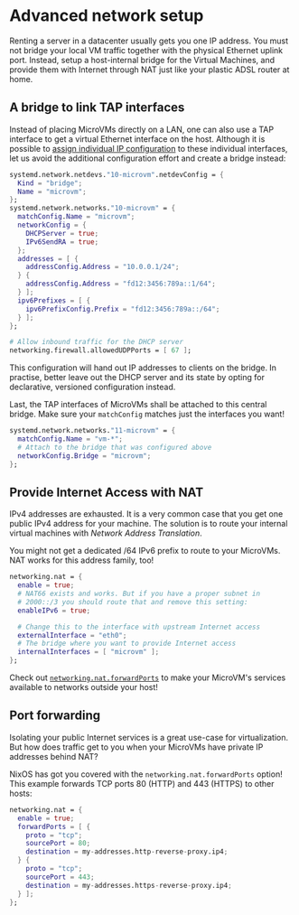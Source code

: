 # Advanced network setup

Renting a server in a datacenter usually gets you one IP address. You
must not bridge your local VM traffic together with the physical
Ethernet uplink port. Instead, setup a host-internal bridge for the
Virtual Machines, and provide them with Internet through NAT just like
your plastic ADSL router at home.

## A bridge to link TAP interfaces

Instead of placing MicroVMs directly on a LAN, one can also use a TAP
interface to get a virtual Ethernet interface on the host. Although it
is possible to [assign individual IP
configuration](./routed-network.md) to these individual interfaces,
let us avoid the additional configuration effort and create a bridge
instead:

```nix
systemd.network.netdevs."10-microvm".netdevConfig = {
  Kind = "bridge";
  Name = "microvm";
};
systemd.network.networks."10-microvm" = {
  matchConfig.Name = "microvm";
  networkConfig = {
    DHCPServer = true;
    IPv6SendRA = true;
  };
  addresses = [ {
    addressConfig.Address = "10.0.0.1/24";
  } {
    addressConfig.Address = "fd12:3456:789a::1/64";
  } ];
  ipv6Prefixes = [ {
    ipv6PrefixConfig.Prefix = "fd12:3456:789a::/64";
  } ];
};

# Allow inbound traffic for the DHCP server
networking.firewall.allowedUDPPorts = [ 67 ];
```

This configuration will hand out IP addresses to clients on the
bridge. In practise, better leave out the DHCP server and its state by
opting for declarative, versioned configuration instead.

Last, the TAP interfaces of MicroVMs shall be attached to this central
bridge. Make sure your `matchConfig` matches just the interfaces you
want!
```nix
systemd.network.networks."11-microvm" = {
  matchConfig.Name = "vm-*";
  # Attach to the bridge that was configured above
  networkConfig.Bridge = "microvm";
};
```

## Provide Internet Access with NAT

IPv4 addresses are exhausted. It is a very common case that you get
one public IPv4 address for your machine. The solution is to route
your internal virtual machines with *Network Address Translation*.

You might not get a dedicated /64 IPv6 prefix to route to your
MicroVMs. NAT works for this address family, too!

```nix
networking.nat = {
  enable = true;
  # NAT66 exists and works. But if you have a proper subnet in
  # 2000::/3 you should route that and remove this setting:
  enableIPv6 = true;

  # Change this to the interface with upstream Internet access
  externalInterface = "eth0";
  # The bridge where you want to provide Internet access
  internalInterfaces = [ "microvm" ];
};
```

Check out
[`networking.nat.forwardPorts`](https://search.nixos.org/options?channel=unstable&show=networking.nat.forwardPorts&query=networking.nat.forwardPorts)
to make your MicroVM's services available to networks outside your
host!

## Port forwarding

Isolating your public Internet services is a great use-case for
virtualization. But how does traffic get to you when your MicroVMs
have private IP addresses behind NAT?

NixOS has got you covered with the `networking.nat.forwardPorts`
option! This example forwards TCP ports 80 (HTTP) and 443 (HTTPS) to
other hosts:

```nix
networking.nat = {
  enable = true;
  forwardPorts = [ {
    proto = "tcp";
    sourcePort = 80;
    destination = my-addresses.http-reverse-proxy.ip4;
  } {
    proto = "tcp";
    sourcePort = 443;
    destination = my-addresses.https-reverse-proxy.ip4;
  } ];
};
```
